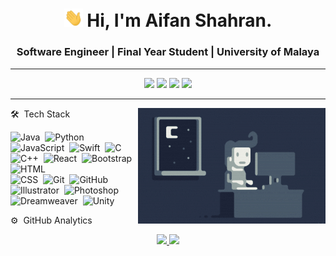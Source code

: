 <h1 align="center"><img src="https://raw.githubusercontent.com/ABSphreak/ABSphreak/master/gifs/Hi.gif" width="30px"> Hi, I'm Aifan Shahran.</h1>
<h3 align="center">Software Engineer | Final Year Student | University of Malaya</h3>
<hr>
<p align="center">
<img src="https://img.shields.io/badge/Age-23-blue?style=for-the-badge&logo=appveyor" />
  <img src="https://img.shields.io/badge/Focus-Software%20Engineering-brightgreen?style=for-the-badge&logo=appveyor" />
  <img src="https://img.shields.io/badge/Lives-Penang,%20Malaysia-success?style=for-the-badge&logo=appveyor" />
  <img src="https://img.shields.io/badge/Languages-English%20%26%20Malay-brightgreen?style=for-the-badge&logo=appveyor" />
</p>
<hr>
<img alt="Night Coding" src="https://raw.githubusercontent.com/AVS1508/AVS1508/master/assets/Night-Coding.gif" align="right"/>

🛠 &nbsp;Tech Stack

![Java](https://img.shields.io/badge/-Java-05122A?style=flat&logo=Java&logoColor=FFA518)&nbsp;
![Python](https://img.shields.io/badge/-Python-05122A?style=flat&logo=python)&nbsp;
![JavaScript](https://img.shields.io/badge/-JavaScript-05122A?style=flat&logo=javascript)&nbsp;
![Swift](https://img.shields.io/badge/-swift-05122A?style=flat&logo=swift)&nbsp;
![C](https://img.shields.io/badge/-C-05122A?style=flat&logo=C&logoColor=A8B9CC)&nbsp;
![C++](https://img.shields.io/badge/-C++-05122A?style=flat&logo=C%2B%2B&logoColor=00599C)&nbsp;
![React](https://img.shields.io/badge/-React-05122A?style=flat&logo=react)&nbsp;
![Bootstrap](https://img.shields.io/badge/-Bootstrap-05122A?style=flat&logo=bootstrap&logoColor=563D7C)&nbsp;
![HTML](https://img.shields.io/badge/-HTML-05122A?style=flat&logo=HTML5)\
![CSS](https://img.shields.io/badge/-CSS-05122A?style=flat&logo=CSS3&logoColor=1572B6)&nbsp;
![Git](https://img.shields.io/badge/-Git-05122A?style=flat&logo=git)&nbsp;
![GitHub](https://img.shields.io/badge/-GitHub-05122A?style=flat&logo=github)&nbsp;
![Illustrator](https://img.shields.io/badge/-Illustrator-05122A?style=flat&logo=adobe-illustrator)&nbsp;
![Photoshop](https://img.shields.io/badge/-Photoshop-05122A?style=flat&logo=adobe-photoshop)&nbsp;
![Dreamweaver](https://img.shields.io/badge/-Dreamweaver-05122A?style=flat&logo=adobe-dreamweaver)&nbsp;
![Unity](https://img.shields.io/badge/Unity-05122A?style=flat&logo=unity&logoColor=white)&nbsp;


⚙️ &nbsp;GitHub Analytics

<p align="center">
<a href="https://github.com/aifanshahran">
  <img height="180em" src="https://github-readme-stats-eight-theta.vercel.app/api?username=aifanshahran&show_icons=true&theme=algolia&include_all_commits=true&count_private=true"/>
  <img height="180em" src="https://github-readme-stats-eight-theta.vercel.app/api/top-langs/?username=aifanshahran&layout=compact&langs_count=8&theme=algolia"/>
</a>
</p>

